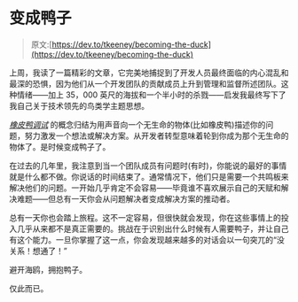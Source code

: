 # 变成鸭子

> 原文:[https://dev.to/tkeeney/becoming-the-duck](https://dev.to/tkeeney/becoming-the-duck)

上周，我读了一篇精彩的文章，它完美地捕捉到了开发人员最终面临的内心混乱和最深的恐惧，因为他们从一个开发团队的贡献成员上升到管理和监督所述团队。这种情绪——加上 35，000 英尺的海拔和一个半小时的杀戮——启发我最终写下了我自己关于技术领先的鸟类学主题思想。

*[橡皮鸭调试](https://en.wikipedia.org/wiki/Rubber_duck_debugging)* 的概念归结为用声音向一个无生命的物体(比如橡皮鸭)描述你的问题，努力激发一个想法或解决方案。从开发者转型意味着轮到你成为那个无生命的物体了。是时候变成鸭子了。

在过去的几年里，我注意到当一个团队成员有问题时(有时)，你能说的最好的事情就是什么都不做。你说话的时间结束了。通常情况下，他们只是需要一个共鸣板来解决他们的问题。一开始几乎肯定不会容易——毕竟谁不喜欢展示自己的天赋和解决难题——但总有一天你会从问题解决者变成解决方案的推动者。

总有一天你也会踏上旅程。这不一定容易，但很快就会发现，你在这些事情上的投入几乎从来都不是真正需要的。挑战在于识别出什么时候有人需要鸭子，并让自己有这个能力。一旦你掌握了这一点，你会发现越来越多的对话会以一句突兀的“没关系！想通了！”

避开海鸥，拥抱鸭子。

仅此而已。